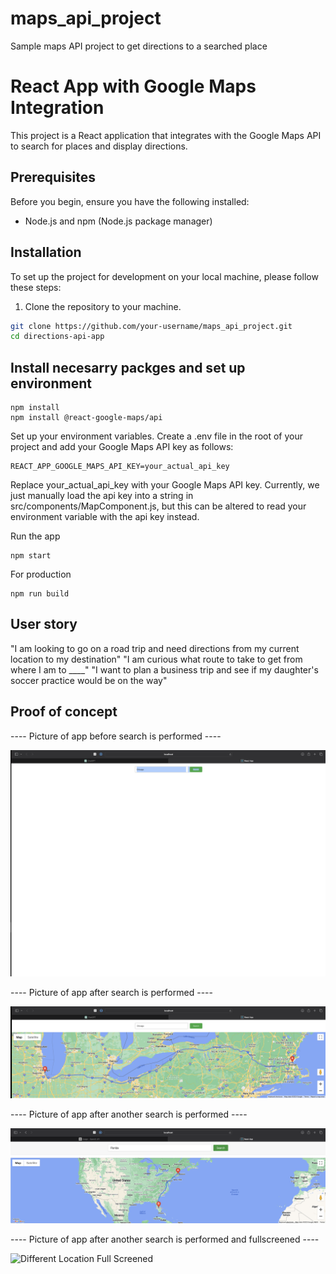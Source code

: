 # maps_api_project
Sample maps API project to get directions to a searched place

# React App with Google Maps Integration

This project is a React application that integrates with the Google Maps API to search for places and display directions.

## Prerequisites

Before you begin, ensure you have the following installed:
- Node.js and npm (Node.js package manager)

## Installation

To set up the project for development on your local machine, please follow these steps:

1. Clone the repository to your machine.

```bash
git clone https://github.com/your-username/maps_api_project.git
cd directions-api-app
```

## Install necesarry packges and set up environment

```
npm install
npm install @react-google-maps/api  
```
 
Set up your environment variables. Create a .env file in the root of your project and add your Google Maps API key as follows:

```
REACT_APP_GOOGLE_MAPS_API_KEY=your_actual_api_key
```

Replace your_actual_api_key with your Google Maps API key. Currently, we just manually load the api key into a string in src/components/MapComponent.js, but this can be altered to read your environment variable with the api key instead.


Run the app

```
npm start
```

For production

```
npm run build

```

## User story

"I am looking to go on a road trip and need directions from my current location to my destination"
"I am curious what route to take to get from where I am to ____"
"I want to plan a business trip and see if my daughter's soccer practice would be on the way"

## Proof of concept

---- Picture of app before search is performed ----

![Before Search](photos/before_search.png)


---- Picture of app after search is performed ----

![After Search](photos/after_search.png)


---- Picture of app after another search is performed ----

![Different Location](photos/different_location.png)


---- Picture of app after another search is performed and fullscreened ----

![Different Location Full Screened](photos/different_location_full_screened.png)